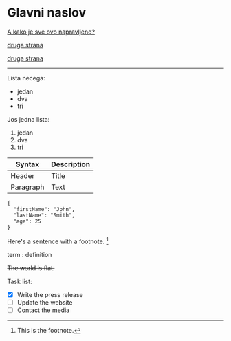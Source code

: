 # Glavni naslov

[A kako je sve ovo napravljeno?](https://github.com/bvukas/bvukas.github.io)

[druga strana](druga.html)

[druga strana](druga)

---

Lista necega:
- jedan
- dva
- tri

Jos jedna lista:
1. jedan
1. dva
1. tri

| Syntax | Description |
| ----------- | ----------- |
| Header | Title |
| Paragraph | Text |

```
{
  "firstName": "John",
  "lastName": "Smith",
  "age": 25
}
```

Here's a sentence with a footnote. [^1]

[^1]: This is the footnote.

term
: definition


~~The world is flat.~~

Task list:
- [x] Write the press release
- [ ] Update the website
- [ ] Contact the media
